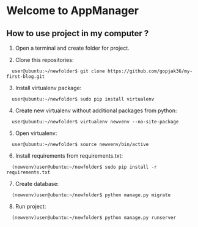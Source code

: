 # Welcome to AppManager

## How to use project in my computer ?

1. Open a terminal and create folder for project.

2. Clone this repositories:
```
  user@ubuntu:~/newfolder$ git clone https://github.com/gopjak36/my-first-blog.git
```

3. Install virtualenv package:
  ```
    user@ubuntu:~/newfolder$ sudo pip install virtualenv
  ```

4. Create new virtualenv without additional packages from python:
  ```
    user@ubuntu:~/newfolder$ virtualenv newvenv --no-site-package
  ```

5. Open virtualenv:
```
  user@ubuntu:~/newfolder$ source newvenv/bin/active
```

6. Install requirements from requirements.txt:
```
  (newvenv)user@ubuntu:~/newfolder$ sudo pip install -r requirements.txt
```

7. Create database:
```
  (newvenv)user@ubuntu:~/newfolder$ python manage.py migrate
```

8. Run project:
```
  (newvenv)user@ubuntu:~/newfolder$ python manage.py runserver
```
